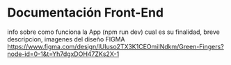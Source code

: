 # Documentación Front-End

info sobre como funciona la App (npm run dev) cual es su finalidad, breve descripcion, imagenes del diseño FIGMA  https://www.figma.com/design/IUIuso2TX3K1CEOmiINdkm/Green-Fingers?node-id=0-1&t=Yh7dgxDOH47ZKs2X-1